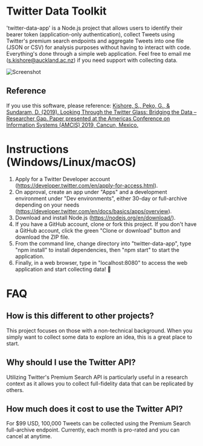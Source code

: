 # Twitter Data Toolkit

'twitter-data-app' is a Node.js project that allows users to identify their bearer token (application-only authentication), collect Tweets using Twitter's premium search endpoints and aggregate Tweets into one file (JSON or CSV) for analysis purposes without having to interact with code. Everything's done through a simple web application. Feel free to email me (<s.kishore@auckland.ac.nz>) if you need support with collecting data.

![Screenshot](https://raw.githubusercontent.com/shohil-kishore/twitter-data-collector/master/Other/Data%20Toolkit%20Example.png)

## Reference

If you use this software, please reference: [Kishore, S., Peko, G., & Sundaram, D. (2019). Looking Through the Twitter Glass: Bridging the Data – Researcher Gap. Paper presented at the Americas Conference on Information Systems (AMCIS) 2019, Cancun, Mexico.](https://aisel.aisnet.org/amcis2019/social_computing/social_computing/4/)

# Instructions (Windows/Linux/macOS)

1. Apply for a Twitter Developer account (https://developer.twitter.com/en/apply-for-access.html).
2. On approval, create an app under "Apps" and a development environment under "Dev environments", either 30-day or full-archive depending on your needs (https://developer.twitter.com/en/docs/basics/apps/overview).
3. Download and install Node.js (https://nodejs.org/en/download/).
4. If you have a GitHub account, clone or fork this project. If you don't have a GitHub account, click the green "Clone or download" button and download the ZIP file.
5. From the command line, change directory into "twitter-data-app", type "npm install" to install dependencies, then "npm start" to start the application.
6. Finally, in a web browser, type in "localhost:8080" to access the web application and start collecting data! 🎉

# FAQ

## How is this different to other projects?

This project focuses on those with a non-technical background. When you simply want to collect some data to explore an idea, this is a great place to start.

## Why should I use the Twitter API?

Utilizing Twitter's Premium Search API is particularly useful in a research context as it allows you to collect full-fidelity data that can be replicated by others.

## How much does it cost to use the Twitter API?

For \$99 USD, 100,000 Tweets can be collected using the Premium Search full-archive endpoint. Currently, each month is pro-rated and you can cancel at anytime.
